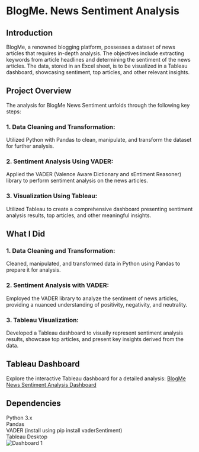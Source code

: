 # BlogMe. News Sentiment Analysis

## Introduction
BlogMe, a renowned blogging platform, possesses a dataset of news articles that requires in-depth analysis. The objectives include extracting keywords from article headlines and determining the sentiment of the news articles. The data, stored in an Excel sheet, is to be visualized in a Tableau dashboard, showcasing sentiment, top articles, and other relevant insights.

## Project Overview
The analysis for BlogMe News Sentiment unfolds through the following key steps:

### 1. Data Cleaning and Transformation:
  Utilized Python with Pandas to clean, manipulate, and transform the dataset for further analysis.
### 2. Sentiment Analysis Using VADER:
Applied the VADER (Valence Aware Dictionary and sEntiment Reasoner) library to perform sentiment analysis on the news articles.
### 3. Visualization Using Tableau:
Utilized Tableau to create a comprehensive dashboard presenting sentiment analysis results, top articles, and other meaningful insights.

## What I Did
### 1. Data Cleaning and Transformation:
Cleaned, manipulated, and transformed data in Python using Pandas to prepare it for analysis.
### 2. Sentiment Analysis with VADER:
Employed the VADER library to analyze the sentiment of news articles, providing a nuanced understanding of positivity, negativity, and neutrality.
### 3. Tableau Visualization:
Developed a Tableau dashboard to visually represent sentiment analysis results, showcase top articles, and present key insights derived from the data.

## Tableau Dashboard
Explore the interactive Tableau dashboard for a detailed analysis: [BlogMe News Sentiment Analysis Dashboard](https://public.tableau.com/app/profile/abhijit.mandape/viz/BlogMeNewsSentimentAnalysis_17031888894110/Dashboard1?publish=yes)

## Dependencies
Python 3.x <br>
Pandas <br>
VADER (install using pip install vaderSentiment) <br>
Tableau Desktop <br>
![Dashboard 1](https://github.com/abhivik/BlogMe-News-Sentiment-Analysis/assets/34742262/542c6f77-0f34-4c1e-a68d-0491b052b7cf)

